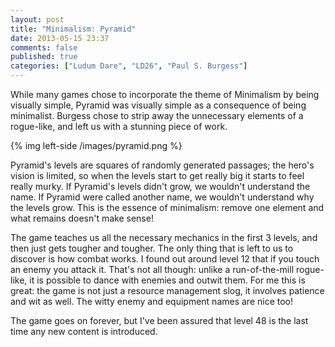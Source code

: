 ```yaml
---
layout: post
title: "Minimalism: Pyramid"
date: 2013-05-15 23:37
comments: false
published: true
categories: ["Ludum Dare", "LD26", "Paul S. Burgess"]
---
```


While many games chose to incorporate the theme of Minimalism by being visually simple, Pyramid was visually simple as a consequence of being minimalist. Burgess chose to strip away the unnecessary elements of a rogue-like, and left us with a stunning piece of work.

<!-- more -->

{% img left-side /images/pyramid.png %}

Pyramid's levels are squares of randomly generated passages; the hero's vision is limited, so when the levels start to get really big it starts to feel really murky. If Pyramid's levels didn't grow, we wouldn't understand the name. If Pyramid were called another name, we wouldn't understand why the levels grow. This is the essence of minimalism: remove one element and what remains doesn't make sense!

The game teaches us all the necessary mechanics in the first 3 levels, and then just gets tougher and tougher. The only thing that is left to us to discover is how combat works. I found out around level 12 that if you touch an enemy you attack it. That's not all though: unlike a run-of-the-mill rogue-like, it is possible to dance with enemies and outwit them. For me this is great: the game is not just a resource management slog, it involves patience and wit as well. The witty enemy and equipment names are nice too!

The game goes on forever, but I've been assured that level 48 is the last time any new content is introduced.
